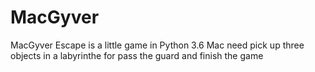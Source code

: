 # MacGyver

MacGyver Escape is a little game in Python 3\.6
Mac need pick up three objects in a labyrinthe for pass the guard and finish the game
